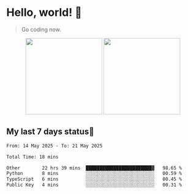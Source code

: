 # Hello, world! 🥰
> Go coding now.

<div align="center">
<div><img src="https://github-readme-stats.vercel.app/api?username=Xrondev&count_private=true" height="200px"/> <img src="https://github-readme-stats.vercel.app/api/top-langs/?username=Xrondev" height="200px"/></div>
</div>
<div align="center"></div>  

## My last 7 days status🧐

<!--START_SECTION:waka-->

```txt
From: 14 May 2025 - To: 21 May 2025

Total Time: 18 mins

Other        22 hrs 39 mins  ████████████████████████▓   98.65 %
Python       8 mins          ░░░░░░░░░░░░░░░░░░░░░░░░░   00.59 %
TypeScript   6 mins          ░░░░░░░░░░░░░░░░░░░░░░░░░   00.45 %
Public Key   4 mins          ░░░░░░░░░░░░░░░░░░░░░░░░░   00.31 %
```

<!--END_SECTION:waka-->

